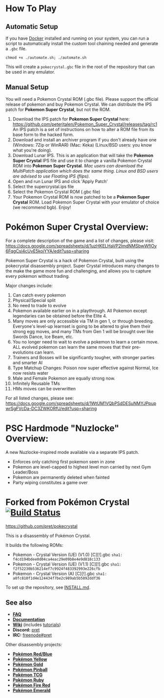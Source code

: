 # How To Play

## Automatic Setup
If you have [Docker](https://docs.docker.com/get-docker/) installed and running on your system, you can run a script to automatically install the custom tool chaining needed and generate a `.gbc` file.

```
chmod +x ./automate.sh; ./automate.sh
```

This will create a `pokecrystal.gbc` file in the root of the repository that can be used in any emulator.

## Manual Setup
You will need a Pokemon Crystal ROM (.gbc file). Please support the official release of pokemon and buy Pokemon Crystal. We can distribute the IPS patch for **Pokemon Super Crystal**, but not the ROM.

1. Download the IPS patch for **Pokemon Super Crystal** here: https://github.com/peterjtalen/Pokemon_Super_Crystal/releases/tag/rc1 An IPS patch is a set of instructions on how to alter a ROM file from its base form to the hacked form.
2. Download and install an archiver program if you don't already have one (Windows: 7Zip or WinRAR) (Mac: Keka) (Linux/BSD users: you know what you're doing).
3. Download Lunar IPS. This is an application that will take the **Pokemon Super Crystal** IPS file and use it to change a vanilla Pokemon Crystal ROM into **Pokemon Super Crystal**. *Mac users can download the MultiPatch application which does the same thing. Linux and BSD users are advised to use Floating IPS (flips).*
4. Open and run Lunar IPS and click 'Apply Patch'
5. Select the supercrystal.ips file
6. Select the Pokemon Crystal ROM (.gbc file)
7. Your Pokemon Crystal ROM is now patched to be a **Pokemon Super Crystal**  ROM. Load Pokemon Super Crystal with your emulator of choice (we recommend bgb). Enjoy!

# Pokémon Super Crystal Overview: 
For a complete description of the game and a list of changes, please visit:
https://docs.google.com/spreadsheets/d/1uzHKELHaVP2ImdNMSbwWflOy6FqgCsl4cUvE5kojYYA/edit?usp=sharing

Pokemon Super Crystal is a hack of Pokemon Crystal, built using the pokecrystal disassembly project. Super Crystal introduces many changes to the make the game more fun and challenging, and allows you to capture every pokemon without trading. 

Major changes include:
1. Can catch every pokemon
2. Physical/Special split
3. No need to trade to evolve
4. Pokemon available earlier on in a playthrough. All Pokemon except legendaries can be obtained before the Elite 4.
5. Many moves are only accessible via TM in gen 1, or through breeding. Everyone's level-up learnset is going to be altered to give them their strong egg moves, and many TMs from Gen 1 will be brought over like Swords Dance, Ice Beam, etc.
6. You no longer need to wait to evolve a pokemon to learn a certain move. ALL evolved pokemon can learn the same moves that their pre-evolutions can learn.
7. Trainers and Bosses will be significantly tougher, with stronger parties and smarter AI
8. Type Matchup Changes: Poison now super effective against Normal, Ice now resists water
9. Male and Female Pokemon are equally strong now.
10. Infinitely Reusable TMs
11. HMs moves can be overwritten

For all listed changes, please see:
https://docs.google.com/spreadsheets/d/1WtUM1VQbPSdDESuNMYJPpupwrSgFVcDa-DC3ZWKORfU/edit?usp=sharing

# PSC Hardmode "Nuzlocke" Overview:

A new Nuzlocke-inspired mode available via a separate IPS patch.

* Enforces only catching first pokemon seen in zone
* Pokemon are level-capped to highest level mon carried by next Gym Leader/Boss
* Pokemon are permanently deleted when fainted
* Party wiping constitutes a game over

# Forked from Pokémon Crystal [![Build Status][travis-badge]][travis]

https://github.com/pret/pokecrystal

This is a disassembly of Pokémon Crystal.

It builds the following ROMs:

- Pokemon - Crystal Version (UE) (V1.0) [C][!].gbc `sha1: f4cd194bdee0d04ca4eac29e09b8e4e9d818c133`
- Pokemon - Crystal Version (UE) (V1.1) [C][!].gbc `sha1: f2f52230b536214ef7c9924f483392993e226cfb`
- Pokemon - Crystal Version (A) [C][!].gbc `sha1: a0fc810f1d4e124434f7be2c989ab5b5892ddf36`

To set up the repository, see [INSTALL.md](INSTALL.md).

## See also

- [**FAQ**](FAQ.md)
- [**Documentation**][docs]
- [**Wiki**][wiki] (includes [tutorials][tutorials])
- **Discord:** [pret][discord]
- **IRC:** [freenode#pret][irc]

Other disassembly projects:

- [**Pokémon Red/Blue**][pokered]
- [**Pokémon Yellow**][pokeyellow]
- [**Pokémon Gold**][pokegold]
- [**Pokémon Pinball**][pokepinball]
- [**Pokémon TCG**][poketcg]
- [**Pokémon Ruby**][pokeruby]
- [**Pokémon Fire Red**][pokefirered]
- [**Pokémon Emerald**][pokeemerald]

[pokered]: https://github.com/pret/pokered
[pokeyellow]: https://github.com/pret/pokeyellow
[pokegold]: https://github.com/pret/pokegold
[pokepinball]: https://github.com/pret/pokepinball
[poketcg]: https://github.com/pret/poketcg
[pokeruby]: https://github.com/pret/pokeruby
[pokefirered]: https://github.com/pret/pokefirered
[pokeemerald]: https://github.com/pret/pokeemerald
[docs]: https://pret.github.io/pokecrystal/
[wiki]: https://github.com/pret/pokecrystal/wiki
[tutorials]: https://github.com/pret/pokecrystal/wiki/Tutorials
[discord]: https://discord.gg/6EuWgX9
[irc]: https://kiwiirc.com/client/irc.freenode.net/?#pret
[travis]: https://travis-ci.org/pret/pokecrystal
[travis-badge]: https://travis-ci.org/pret/pokecrystal.svg?branch=master
[supercrystal]: https://docs.google.com/spreadsheets/d/1uzHKELHaVP2ImdNMSbwWflOy6FqgCsl4cUvE5kojYYA/edit?usp=sharing
